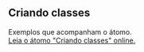 ## Criando classes

Exemplos que acompanham o átomo.  
[Leia o átomo "Criando classes" online.](https://stepik.org/lesson/104328/step/1)